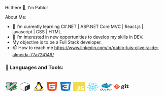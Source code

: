 Hi there 👋, I'm Pablo!

About Me:

- 🌱 I’m currently learning C#.NET | ASP.NET Core MVC | React.js | javascript | CSS | HTML.
- 👀 I’m interested in new opportunities to develop my skills in DEV.
- My objective is to be a Full Stack developer.
- 📫 How to reach me https://www.linkedin.com/in/pablo-luis-oliveira-de-almeida-77a724149/

### 🔨 Languages and Tools:
<div style="display: inline_block"><br>
  <img align="center" alt="devfelpSs-vim" height="30" width="40" src="https://raw.githubusercontent.com/devicons/devicon/master/icons/vim/vim-original.svg">
  <img align="center" alt="devfelpSs-term" height="30" width="40" src="https://raw.githubusercontent.com/devicons/devicon/master/icons/bash/bash-original.svg">
  <img align="center" alt="devfelpSs-linux" height="30" width="40" src="https://raw.githubusercontent.com/devicons/devicon/master/icons/linux/linux-original.svg">
  <img align="center" alt="devfelpSs-HTML" height="30" width="40" src="https://raw.githubusercontent.com/devicons/devicon/master/icons/html5/html5-original.svg">
  <img align="center" alt="devfelpSs-CSS" height="30" width="40" src="https://raw.githubusercontent.com/devicons/devicon/master/icons/css3/css3-original.svg">
  <img align="center" alt="devfelpSs-Js" height="30" width="40" src="https://raw.githubusercontent.com/devicons/devicon/master/icons/javascript/javascript-plain.svg">
  <img align="center" alt="devfelpSs-React" height="30" width="40" src="https://raw.githubusercontent.com/devicons/devicon/master/icons/react/react-original.svg">
  <img align="center" alt="devfelpSs-docker" height="30" width="40" src="https://raw.githubusercontent.com/devicons/devicon/master/icons/docker/docker-original-wordmark.svg">
  <img align="center" alt="devfelpSs-git" height="40" width="50" src="https://raw.githubusercontent.com/devicons/devicon/master/icons/git/git-original-wordmark.svg">
</div>

<!---
pablooliveirati/pablooliveirati is a ✨ special ✨ repository because its `README.md` (this file) appears on your GitHub profile.
You can click the Preview link to take a look at your changes.
--->
